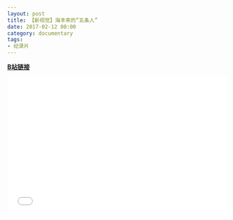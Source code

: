 ```yaml
---
layout: post
title: 【新视觉】海丰来的“五条人”
date: 2017-02-12 00:00
category: documentary
tags:
- 纪录片
---
```

[**B站链接**](https://www.bilibili.com/video/BV1XV411U7nn/)

<iframe src="//player.bilibili.com/player.html?aid=414334507&bvid=BV1XV411U7nn&cid=226807565&page=1" width="100%" height="315" scrolling="no" border="0" frameborder="no" framespacing="0" allowfullscreen="true"> </iframe>